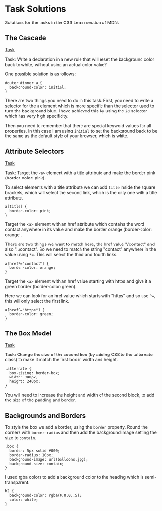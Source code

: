 # Task Solutions

Solutions for the tasks in the CSS Learn section of MDN.

## The Cascade

[Task](https://developer.mozilla.org/en-US/docs/User:chrisdavidmills/CSS_Learn/Cascade_and_inheritance#Active_learning_playing_with_the_cascade)

Task: Write a declaration in a new rule that will reset the background color back to white, without using an actual color value?

One possible solution is as follows:

```
#outer #inner a {
  background-color: initial;
}
```

There are two things you need to do in this task. First, you need to write a selector for the `a` element which is more specific than the selector used to turn the background blue. I have achieved this by using the `id` selector which has very high specificity.

Then you need to remember that there are special keyword values for all properties. In this case I am using `initial` to set the background back to be the same as the default style of your browser, which is white.

## Attribute Selectors

[Task](https://developer.mozilla.org/en-US/docs/User:chrisdavidmills/CSS_Learn/CSS_Selectors/Attribute_selectors#Try_it_out)

Task: Target the `<a>` element with a title attribute and make the border pink (border-color: pink).

To select elements with a title attribute we can add `title` inside the square brackets, which will select the second link, which is the only one with a title attribute.

```
a[title] {
  border-color: pink;
}
```

Target the `<a>` element with an href attribute which contains the word contact anywhere in its value and make the border orange (border-color: orange).

There are two things we want to match here, the href value "/contact" and also "../contact". So we need to match the string "contact" anywhere in the value using `*=`. This will select the third and fourth links.

```
a[href*="contact"] {
  border-color: orange;
}
```

Target the `<a>` element with an href value starting with https and give it a green border (border-color: green).

Here we can look for an href value which starts with "https" and so use `^=`, this will only select the first link.

```
a[href^="https"] {
  border-color: green;
}
```

## The Box Model

[Task](https://developer.mozilla.org/en-US/docs/User:chrisdavidmills/CSS_Learn/The_Box_Model#Playing_with_box_models)

Task: Change the size of the second box (by adding CSS to the .alternate class) to make it match the first box in width and height.

```
.alternate {
  box-sizing: border-box;
  width: 390px;
  height: 240px;
}
```

You will need to increase the height and width of the second block, to add the size of the padding and border.

## Backgrounds and Borders

To style the box we add a border, using the `border` property. Round the corners with `border-radius` and then add the background image setting the size to `contain`.

```
.box {
  border: 5px solid #000;
  border-radius: 10px;
  background-image: url(balloons.jpg);
  background-size: contain;
}
```

I used rgba colors to add a background color to the heading which is semi-transparent.

```
h2 {
  background-color: rgba(0,0,0,.5);
  color: white;
}
```
